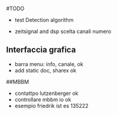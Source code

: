 #TODO
- test Detection algorithm

- zeitsignal and dsp scelta canali numero
## Interfaccia grafica
- barra menu: info, canale, ok
- add static doc, sharex ok

##MBBM
- contattpo lutzenberger ok
- controllare mbbm io ok
- esempio friedrik
ist es 135222